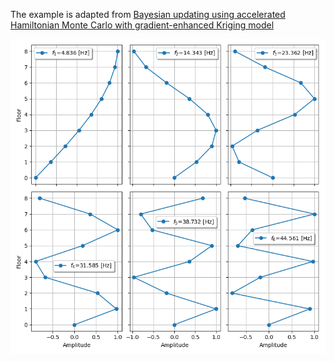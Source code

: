 The example is adapted from [Bayesian updating using accelerated Hamiltonian Monte Carlo with gradient-enhanced Kriging model](https://doi.org/10.1016/j.compstruc.2024.107598)

![mode shapes](modes.png "First 6 mode shapes")
